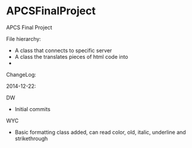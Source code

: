 APCSFinalProject
================

APCS Final Project

File hierarchy:
* A class that connects to specific server
* A class the translates pieces of html code into 
*

ChangeLog:

2014-12-22:

DW
  * Initial commits

WYC
  * Basic formatting class added, can read color, old, italic, underline and strikethrough
